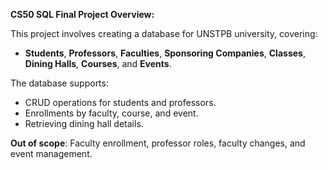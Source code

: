 **CS50 SQL Final Project Overview:**

This project involves creating a database for UNSTPB university, covering:

- **Students**, **Professors**, **Faculties**, **Sponsoring Companies**, **Classes**, **Dining Halls**, **Courses**, and **Events**.

The database supports:

- CRUD operations for students and professors.
- Enrollments by faculty, course, and event.
- Retrieving dining hall details.

**Out of scope**: Faculty enrollment, professor roles, faculty changes, and event management.
